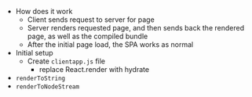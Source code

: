- How does it work
    - Client sends request to server for page
    - Server renders requested page, and then sends back the rendered page, as well as the compiled bundle
    - After the initial page load, the SPA works as normal
- Initial setup
    - Create `clientapp.js` file
        - replace React.render with hydrate
- `renderToString`
- `renderToNodeStream`